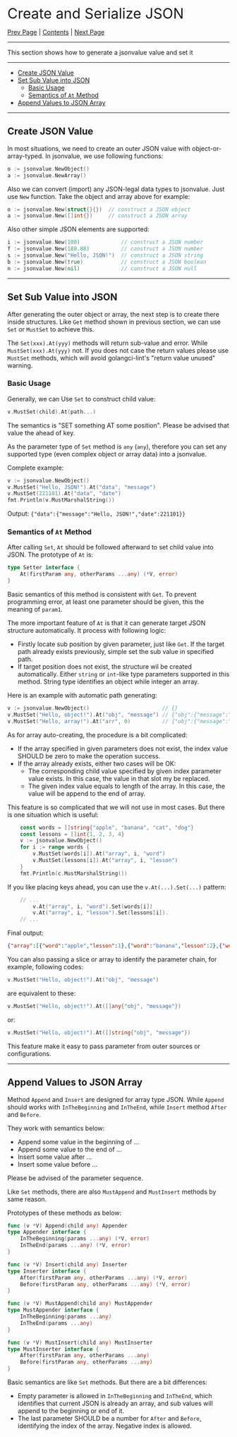 
<font size=6>Create and Serialize JSON</font>

[Prev Page](./02_quick_start.md) | [Contents](./README.md) | [Next Page](./04_get.md)

---

This section shows how to generate a jsonvalue value and set it

---

- [Create JSON Value](#create-json-value)
- [Set Sub Value into JSON](#set-sub-value-into-json)
  - [Basic Usage](#basic-usage)
  - [Semantics of `At` Method](#semantics-of-at-method)
- [Append Values to JSON Array](#append-values-to-json-array)

---

## Create JSON Value

In most situations, we need to create an outer JSON value with object-or-array-typed. In jsonvalue, we use following functions:

```go
o := jsonvalue.NewObject()
a := jsonvalue.NewArray()
```

Also we can convert (import) any JSON-legal data types to jsonvalue. Just use `New` function. Take the object and array above for example:

```go
o := jsonvalue.New(struct{}{})  // construct a JSON object
a := jsonvalue.New([]int{})     // construct a JSON array
```

Also other simple JSON elements are supported:

```go
i := jsonvalue.New(100)             // construct a JSON number
f := jsonvalue.New(188.88)          // construct a JSON number
s := jsonvalue.New("Hello, JSON!")  // construct a JSON string
b := jsonvalue.New(true)            // construct a JSON boolean
n := jsonvalue.New(nil)             // construct a JSON null
```

---

## Set Sub Value into JSON

After generating the outer object or array, the next step is to create there inside structures. Like `Get` method shown in previous section, we can use `Set` or `MustSet` to achieve this.

The `Set(xxx).At(yyy)` methods will return sub-value and error. While `MustSet(xxx).At(yyy)` not. If you does not case the return values please use `MustSet` methods, which will avoid golangci-lint's "return value unused" warning.

### Basic Usage

Generally, we can Use `Set` to construct child value:

```go
v.MustSet(child).At(path...)
```

The semantics is "SET something AT some position". Please be advised that value the ahead of key.

As the parameter type of `Set` method is `any` (`any`), therefore you can set any supported type (even complex object or array data) into a jsonvalue.

Complete example:

```go
v := jsonvalue.NewObject()
v.MustSet("Hello, JSON!").At("data", "message")
v.MustSet(221101).At("data", "date")
fmt.Println(v.MustMarshalString())
```

Output: `{"data":{"message":"Hello, JSON!","date":221101}}`

### Semantics of `At` Method

After calling `Set`, `At` should be followed afterward to set child value into JSON. The prototype of `At` is:

```go
type Setter interface {
	At(firstParam any, otherParams ...any) (*V, error)
}
```

Basic semantics of this method is consistent with `Get`. To prevent programming error, at least one parameter should be given, this the meaning of `param1`.

The more important feature of `At` is that it can generate target JSON structure automatically. It process with following logic:

- Firstly locate sub position by given parameter, just like `Get`. If the target path already exists previously, simple set the sub value in specified path.
- If target position does not exist, the structure wil be created automatically. Either `string` or `int`-like type parameters supported in this method. String type identifies an object while integer an array.

Here is an example with automatic path generating:

```go
v := jsonvalue.NewObject()                       // {}
v.MustSet("Hello, object!").At("obj", "message") // {"obj":{"message":"Hello, object!"}}
v.MustSet("Hello, array!").At("arr", 0)          // {"obj":{"message":"Hello, object!"},"arr":["Hello, array!"]}
```

As for array auto-creating, the procedure is a bit complicated:

- If the array specified in given parameters does not exist, the index value SHOULD be zero to make the operation success.
- If the array already exists, either two cases will be OK:
  - The corresponding child value specified by given index parameter value exists. In this case, the value in that slot my be replaced.
  - The given index value equals to length of the array. In this case, the value will be append to the end of array.

This feature is so complicated that we will not use in most cases. But there is one situation which is useful:

```go
    const words = []string{"apple", "banana", "cat", "dog"}
    const lessons = []int{1, 2, 3, 4}
    v := jsonvalue.NewObject()
    for i := range words {
        v.MustSet(words[i]).At("array", i, "word")
        v.MustSet(lessons[i]).At("array", i, "lesson")
    }
    fmt.Println(c.MustMarshalString())
```

If you like placing keys ahead, you can use the `v.At(...).Set(...)` pattern:

```go
    // ...
        v.At("array", i, "word").Set(words[i])
        v.At("array", i, "lesson").Set(lessons[i]).
    // ...
```

Final output:

```json
{"array":[{"word":"apple","lesson":1},{"word":"banana","lesson":2},{"word":"cat","lesson":3},{"word":"dog","lesson":4}]}
```

You can also passing a slice or array to identify the parameter chain, for example, following codes:

```go
v.MustSet("Hello, object!").At("obj", "message")
```

are equivalent to these:

```go
v.MustSet("Hello, object!").At([]any{"obj", "message"})
```

or:

```go
v.MustSet("Hello, object!").At([]string{"obj", "message"})
```

This feature make it easy to pass parameter from outer sources or configurations.

---

## Append Values to JSON Array

Method `Append` and `Insert` are designed for array type JSON. While `Append` should works with `InTheBeginning` and `InTheEnd`, while `Insert` method `After` and `Before`.

They work with semantics below:

- Append some value in the beginning of ...
- Append some value to the end of ...
- Insert some value after ...
- Insert some value before ...

Please be advised of the parameter sequence.

Like `Set` methods, there are also `MustAppend` and `MustInsert` methods by same reason.

Prototypes of these methods as below:

```go
func (v *V) Append(child any) Appender
type Appender interface {
	InTheBeginning(params ...any) (*V, error)
	InTheEnd(params ...any) (*V, error)
}

func (v *V) Insert(child any) Inserter
type Inserter interface {
	After(firstParam any, otherParams ...any) (*V, error)
	Before(firstParam any, otherParams ...any) (*V, error)
}

func (v *V) MustAppend(child any) MustAppender
type MustAppender interface {
	InTheBeginning(params ...any)
	InTheEnd(params ...any)
}

func (v *V) MustInsert(child any) MustInserter
type MustInserter interface {
	After(firstParam any, otherParams ...any)
	Before(firstParam any, otherParams ...any)
}
```

Basic semantics are like `Set` methods. But there are a bit differences:

- Empty parameter is allowed in `InTheBeginning` and `InTheEnd`, which identifies that current JSON is already an array, and sub values will append to the beginning or end of it.
- The last parameter SHOULD be a number for `After` and `Before`, identifying the index of the array. Negative index is allowed.
